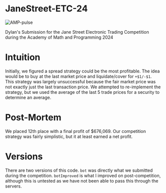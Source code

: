 # JaneStreet-ETC-24
![AMP-pulse](https://github.com/user-attachments/assets/5fc21bd2-0d05-43bc-83be-42cf317d6934)

Dylan's Submission for the Jane Street Electronic Trading Competition during the Academy of Math and Programming 2024


# Intuition
Initially, we figured a spread strategy could be the most profitable. The idea would be to buy at the last market price and liquidate/cover for `+$1/-$1`. This strategy was largely unsuccessful because the fair market price was not exactly just the last transaction price. We attempted to re-implement the strategy, but we used the average of the last 5 trade prices for a security to determine an average.

# Post-Mortem
We placed 12th place with a final profit of $676,069. Our competition strategy was fairly simplistic, but it at least earned a net profit.

# Versions
There are two versions of this code. `bot` was directly what we submitted during the competition. `botImproved` is what I improved on post-competition, although this is untested as we have not been able to pass this through the servers.
